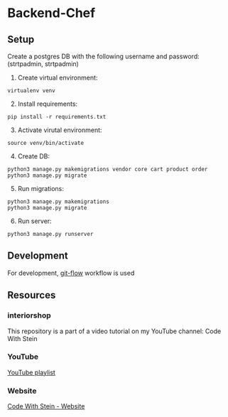 # Backend-Chef
## Setup

Create a postgres DB with the following username and password: (strtpadmin, strtpadmin)


1. Create virtual environment:
```
virtualenv venv
```
2. Install requirements:

```
pip install -r requirements.txt
```
3. Activate virutal environment:

```
source venv/bin/activate
```
4. Create DB:

```
python3 manage.py makemigrations vendor core cart product order
python3 manage.py migrate
```
5. Run migrations:

```
python3 manage.py makemigrations 
python3 manage.py migrate
```
6. Run server:

```
python3 manage.py runserver
```

## Development

For development, [git-flow](https://gitlab.com/strtporg/backend-chef/-/wikis/Git-Flow) workflow is used
## Resources
### interiorshop

This repository is a part of a video tutorial on my YouTube channel: Code With Stein

### YouTube

[YouTube playlist](https://www.youtube.com/watch?v=jmc0gV6_NE0&list=PLpyspNLjzwBkeyP_4_bZBdtRjZQreDR_H)

### Website

[Code With Stein - Website](https://codewithstein.com)